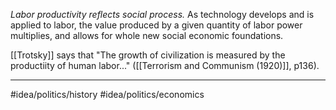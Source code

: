 *Labor productivity reflects social process.* As technology develops and is applied to labor, the value produced by a given quantity of labor power multiplies, and allows for whole new social economic foundations. 

[[Trotsky]] says that "The growth of civilization is measured by the productiity of human labor..." ([[Terrorism and Communism (1920)]], p136). 

---
#idea/politics/history 
#idea/politics/economics 